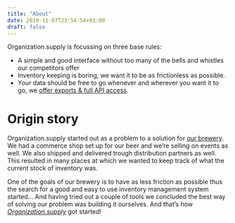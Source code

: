 ```yaml
---
title: "About"
date: 2019-11-07T23:54:54+01:00
draft: false
---
```




Organization.supply is focussing on three base rules:

* A simple and good interface without too many of the bells and whistles our competitors offer
* Inventory keeping is boring, we want it to be as frictionless as possible. 
* Your data should be free to go whenever and wherever you want it to go, we [offer exports & full API access](http://organization.supply/features/).

# Origin story

Organization.supply started out as a problem to a solution for [our brewery](https://brouwerijnooitgedacht.nl/). We had a commerce shop set up for our beer and we’re selling on events as well. We also shipped and delivered trough distribution partners as well. This resulted in many places at which we wanted to keep track of what the current stock of inventory was. 

One of the goals of our brewery is to have as less friction as possible thus the search for a good and easy to use inventory management system started… And having tried out a couple of tools we concluded the best way of solving our problem was building it ourselves. And that’s how [_Organization.supply_](http://organization.supply/) got started!
